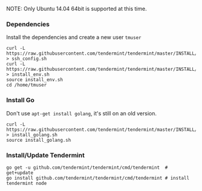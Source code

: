 NOTE: Only Ubuntu 14.04 64bit is supported at this time.

### Dependencies

Install the dependencies and create a new user `tmuser`

    curl -L https://raw.githubusercontent.com/tendermint/tendermint/master/INSTALL/ssh_config.sh > ssh_config.sh
    curl -L https://raw.githubusercontent.com/tendermint/tendermint/master/INSTALL/install_env.sh > install_env.sh
    source install_env.sh
    cd /home/tmuser

### Install Go

Don't use `apt-get install golang`, it's still on an old version.

    curl -L https://raw.githubusercontent.com/tendermint/tendermint/master/INSTALL/install_golang.sh > install_golang.sh
    source install_golang.sh

### Install/Update Tendermint

    go get -u github.com/tendermint/tendermint/cmd/tendermint  # get+update
    go install github.com/tendermint/tendermint/cmd/tendermint # install
    tendermint node
